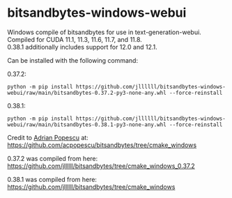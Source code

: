 # bitsandbytes-windows-webui
Windows compile of bitsandbytes for use in text-generation-webui.  
Compiled for CUDA 11.1, 11.3, 11.6, 11.7, and 11.8.  
0.38.1 additionally includes support for 12.0 and 12.1.

Can be installed with the following command:

0.37.2:
```
python -m pip install https://github.com/jllllll/bitsandbytes-windows-webui/raw/main/bitsandbytes-0.37.2-py3-none-any.whl --force-reinstall
```
0.38.1:
```
python -m pip install https://github.com/jllllll/bitsandbytes-windows-webui/raw/main/bitsandbytes-0.38.1-py3-none-any.whl --force-reinstall
```

Credit to [Adrian Popescu](https://github.com/acpopescu) at: https://github.com/acpopescu/bitsandbytes/tree/cmake_windows

0.37.2 was compiled from here: https://github.com/jllllll/bitsandbytes/tree/cmake_windows_0.37.2

0.38.1 was compiled from here: https://github.com/jllllll/bitsandbytes/tree/cmake_windows
